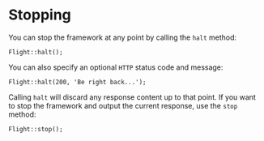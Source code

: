 # Stopping

You can stop the framework at any point by calling the `halt` method:

``` php?start_inline=1
Flight::halt();
```

You can also specify an optional `HTTP` status code and message:

``` php?start_inline=1
Flight::halt(200, 'Be right back...');
```

Calling `halt` will discard any response content up to that point. If you want to stop
the framework and output the current response, use the `stop` method:

``` php?start_inline=1
Flight::stop();
```
